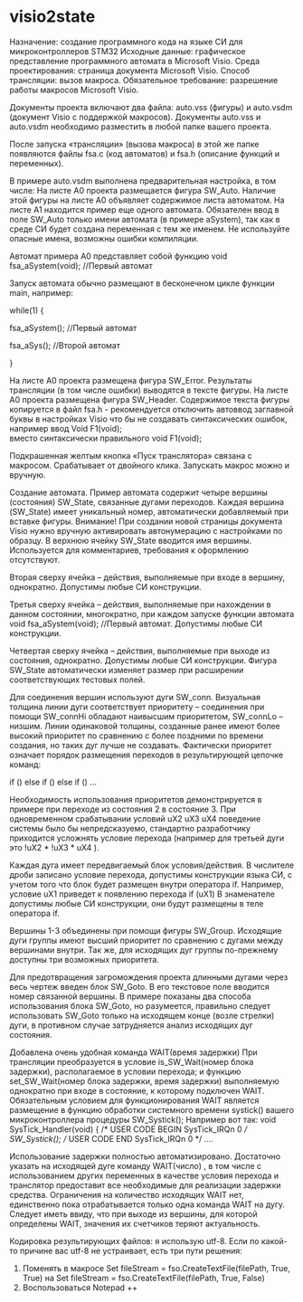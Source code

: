 # visio2state
Назначение: создание программного кода на языке СИ для микроконтроллеров STM32
Исходные данные: графическое представление программного автомата в Microsoft Visio.
Среда проектирования: страница документа  Microsoft Visio.
Способ трансляции: вызов макроса.
Обязательное требование: разрешение работы макросов Microsoft Visio. 

Документы проекта включают два файла:  auto.vss  (фигуры) и auto.vsdm (документ Visio с поддержкой макросов).
Документы  auto.vss  и auto.vsdm необходимо разместить в любой папке вашего проекта. 

После запуска «трансляции» (вызова макроса) в этой же папке появляются файлы fsa.c (код автоматов) и fsa.h (описание функций и переменных).

В примере  auto.vsdm выполнена предварительная настройка, в том числе:
На листе A0 проекта размещается фигура SW_Auto. Наличие этой фигуры на листе A0 объявляет содержимое листа автоматом. На листе A1 находится пример еще одного автомата. Обязателен ввод в поле  SW_Auto только имени автомата (в примере aSystem), так как в среде СИ будет создана переменная с тем же именем.  Не используйте  опасные имена, возможны ошибки компиляции.

Автомат примера A0 представляет собой функцию void fsa_aSystem(void); //Первый автомат

Запуск автомата обычно размещают в бесконечном цикле функции main, например:

while(1) {  

fsa_aSystem(); //Первый автомат

fsa_aSys(); //Второй автомат

}

На листе A0 проекта размещена фигура SW_Error. Результаты трансляции (в том числе ошибки) выводятся в тексте фигуры.
На листе A0 проекта размещена фигура SW_Header. Содержимое текста фигуры копируется в файл fsa.h   - рекомендуется отключить автоввод заглавной буквы в настройках Visio что бы не создавать синтаксических ошибок, например  ввод
Void F1(void);   
вместо синтаксически правильного 
void F1(void);  

Подкрашенная желтым кнопка «Пуск транслятора» связана с макросом. Срабатывает от двойного клика. Запускать макрос можно и вручную.

Создание автомата.
Пример автомата содержит четыре вершины (состояния) SW_State, связанные дугами переходов.
Каждая вершина (SW_State) имеет уникальный номер, автоматически добавляемый при вставке фигуры.
Внимание! При создании новой страницы документа Visio нужно вручную активировать автонумерацию с настройками по образцу.
В верхнюю ячейку SW_State вводится имя вершины.  Используется для комментариев, требования к оформлению отсутствуют.

Вторая сверху ячейка – действия, выполняемые при входе в вершину, однократно.  Допустимы любые СИ конструкции.

Третья сверху ячейка – действия, выполняемые при нахождении в данном состоянии, многократно, при каждом запуске функции автомата 
void fsa_aSystem(void); //Первый автомат. 
Допустимы любые СИ конструкции.

Четвертая сверху ячейка – действия, выполняемые при выходе из состояния, однократно.  Допустимы любые СИ конструкции.
Фигура SW_State автоматически изменяет размер при расширении соответствующих тестовых полей.

Для соединения вершин используют дуги SW_conn. Визуальная толщина  линии дуги  соответствует приоритету – соединения при помощи SW_connHi обладают наивысшим приоритетом, SW_connLo – низшим. Линии одинаковой толщины, созданные ранее имеют более высокий приоритет по сравнению с более поздними по времени создания, но таких дуг лучше не создавать. Фактически приоритет означает порядок размещения переходов в результирующей цепочке команд:

if () else if () else if () … 

Необходимость использования приоритетов демонстрируется в примере при переходе из состояния 2 в состояние 3.  При одновременном срабатывании условий uX2 uX3 uX4 поведение системы было бы непредсказуемо, стандартно разработчику приходится усложнять условие перехода (например для третьей дуги это  !uX2 * !uX3 * uX4 ).

Каждая дуга имеет передвигаемый блок условия/действия.
В числителе дроби записано условие перехода, допустимы конструкции языка СИ, с учетом того что блок будет размещен внутри оператора if. Например, условие uX1 приведет к появлению перехода
if (uX1) 
В знаменателе допустимы любые СИ конструкции, они будут размещены в теле оператора if.

Вершины 1-3 объединены при помощи фигуры SW_Group. Исходящие дуги группы имеют высший приоритет по сравнению с дугами между вершинами внутри. Так же, для исходящих дуг группы по-прежнему доступны три возможных приоритета.

Для предотвращения загромождения проекта длинными дугами через весь чертеж введен блок SW_Goto. В его текстовое поле вводится номер связанной вершины. В примере показаны два способа использования блока SW_Goto, но разумеется, правильно следует использовать SW_Goto только на исходящем конце (возле стрелки) дуги, в противном случае затрудняется анализ исходящих дуг состояния.

Добавлена очень удобная команда WAIT(время задержки) 
При трансляции преобразуется в условие is_SW_Wait(номер блока задержки), располагаемое в условии перехода; и функцию 
set_SW_Wait(номер блока задержки, время задержки)  выполняемую однократно при входе в состояние, к которому подключен WAIT.
Обязательным условием для функционирования WAIT является размещение в функцию обработки системного времени systick() вашего микроконтроллера процедуры SW_Systick();
Например вот так:
void SysTick_Handler(void)
{
  /* USER CODE BEGIN SysTick_IRQn 0 */
	SW_Systick();
  /* USER CODE END SysTick_IRQn 0 */
....

Использование задержки полностью автоматизировано. Достаточно указать на исходящей дуге команду WAIT(число) , в том числе с использованием других переменных в качестве условия перехода и транслятор предоставит все необходимые для реализации задержки средства. Ограничения на количество исходящих WAIT нет, единственно пока отрабатывается только одна команда WAIT на дугу. 
Следует иметь ввиду, что при выходе из вершины, для которой определены WAIT, значения их счетчиков теряют актуальность.

Кодировка результирующих файлов: я использую utf-8.
Если по какой-то причине вас utf-8 не устраивает, есть три пути решения:
1.	Поменять в макросе     Set fileStream = fso.CreateTextFile(filePath, True, True)
на     Set fileStream = fso.CreateTextFile(filePath, True, False)
2.	Воспользоваться Notepad ++
